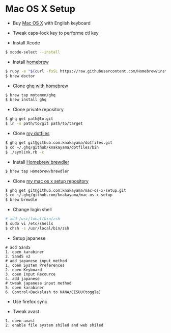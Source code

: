 Mac OS X Setup
==============

* Buy [Mac OS X](http://www.apple.com/jp/mac/) with English keyboard

* Tweak caps-lock key to performe ctl key

* Install Xcode

```bash
$ xcode-select --install
```

* Install [homebrew](http://brew.sh/)

```bash
$ ruby -e "$(curl -fsSL https://raw.githubusercontent.com/Homebrew/install/master/install)"
$ brew doctor
```

* Clone [ghq with homebrew](https://github.com/motemen/homebrew-ghq)

```bash
$ brew tap motemen/ghq
$ brew install ghq
```

* Clone private repository

```bash
$ ghq get path@to.git
$ ln -s path/to/git path/to/target
```

* Clone [my dotfiles](https://github.com/knakayama/dotfiles)

```bash
$ ghq get git@github.com:knakayama/dotfiles.git
$ cd ~/.ghq/github/knakayama/dotfiles/bin
$ ./symlink.rb -c
```

* Install [Homebrew brewdler](https://github.com/Homebrew/homebrew-brewdler)

```bash
$ brew tap Homebrew/brewdler
```

* Clone [my mac os x setup repository](https://github.com/knakayama/mac-os-x-setup)

```bash
$ ghq get git@github.com:knakayama/mac-os-x-setup.git
$ cd ~/.ghq/github.com/knakayama/mac-os-x-setup
$ brew brewdle
```

* Change login shell

```bash
# add /usr/local/bin/zsh
$ sudo vi /etc/shells
$ chsh -s /usr/local/bin/zsh
```

* Setup japanese

```text
# add SandS
1. open karabiner
2. SandS v2
# add japanese input method
1. open System Preferences
2. open Keyboard
3. open Input Recource
4. add japanese
# tweak japanese input method
5. open karabiner
6. Control+Backslash to KANA/EISUU(toggle)
```

* Use firefox sync

* Tweak avast

```text
1. open avast
2. enable file system shiled and web shiled
```

